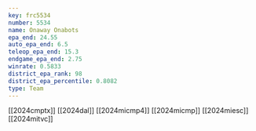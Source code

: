 ```yaml
---
key: frc5534
number: 5534
name: Onaway Onabots
epa_end: 24.55
auto_epa_end: 6.5
teleop_epa_end: 15.3
endgame_epa_end: 2.75
winrate: 0.5833
district_epa_rank: 98
district_epa_percentile: 0.8082
type: Team
---
```

[[2024cmptx]]
[[2024dal]]
[[2024micmp4]]
[[2024micmp]]
[[2024miesc]]
[[2024mitvc]]
